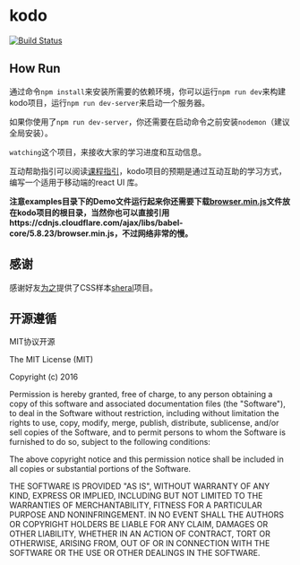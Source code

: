 # kodo

[![Build Status](https://travis-ci.org/mulgore/kodo.svg?branch=master)](https://travis-ci.org/mulgore/kodo)

## How Run

通过命令`npm install`来安装所需要的依赖环境，你可以运行`npm run dev`来构建kodo项目，运行`npm run dev-server`来启动一个服务器。

如果你使用了`npm run dev-server`，你还需要在启动命令之前安装`nodemon`（建议全局安装）。

`watching`这个项目，来接收大家的学习进度和互动信息。

互动帮助指引可以阅读[课程指引](https://github.com/mulgore/kodo/wiki/%E8%AF%BE%E7%A8%8B%E6%8C%87%E5%BC%95)，kodo项目的预期是通过互动互助的学习方式，编写一个适用于移动端的react UI 库。

**注意examples目录下的Demo文件运行起来你还需要下载[browser.min.js](https://cdnjs.cloudflare.com/ajax/libs/babel-core/5.8.23/browser.min.js)文件放在kodo项目的根目录，当然你也可以直接引用https://cdnjs.cloudflare.com/ajax/libs/babel-core/5.8.23/browser.min.js，不过网络非常的慢。**

## 感谢

感谢好友[为之](https://github.com/marvin1023)提供了CSS样本[sheral](https://github.com/imweb/sheral)项目。

## 开源遵循

MIT协议开源

The MIT License (MIT)

Copyright (c) 2016

Permission is hereby granted, free of charge, to any person obtaining a copy
of this software and associated documentation files (the "Software"), to deal
in the Software without restriction, including without limitation the rights
to use, copy, modify, merge, publish, distribute, sublicense, and/or sell
copies of the Software, and to permit persons to whom the Software is
furnished to do so, subject to the following conditions:

The above copyright notice and this permission notice shall be included in all
copies or substantial portions of the Software.

THE SOFTWARE IS PROVIDED "AS IS", WITHOUT WARRANTY OF ANY KIND, EXPRESS OR
IMPLIED, INCLUDING BUT NOT LIMITED TO THE WARRANTIES OF MERCHANTABILITY,
FITNESS FOR A PARTICULAR PURPOSE AND NONINFRINGEMENT. IN NO EVENT SHALL THE
AUTHORS OR COPYRIGHT HOLDERS BE LIABLE FOR ANY CLAIM, DAMAGES OR OTHER
LIABILITY, WHETHER IN AN ACTION OF CONTRACT, TORT OR OTHERWISE, ARISING FROM,
OUT OF OR IN CONNECTION WITH THE SOFTWARE OR THE USE OR OTHER DEALINGS IN THE
SOFTWARE.
